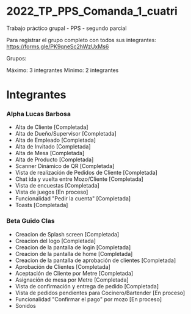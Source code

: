 # 2022_TP_PPS_Comanda_1_cuatri
Trabajo práctico grupal - PPS - segundo parcial

Para registrar el grupo completo con todos sus integrantes: https://forms.gle/PK9qneSc2hWzUxMs6

Grupos:

Máximo: 3 integrantes
Mínimo: 2 integrantes

# Integrantes

### Alpha Lucas Barbosa
- Alta de Cliente [Completada]
- Alta de Dueño/Supervisor [Completada]
- Alta de Empleado [Completada]
- Alta de Invitado [Completada]
- Alta de Mesa [Completada]
- Alta de Producto [Completada]
- Scanner Dinámico de QR [Completada]
- Vista de realización de Pedidos de Cliente [Completada]
- Chat ida y vuelta entre Mozo/Cliente [Completada]
- Vista de encuestas [Completada]
- Vista de juegos [En proceso]
- Funcionalidad "Pedir la cuenta" [Completada]
- Toasts [Completada]

### Beta Guido Clas
- Creacion de Splash screen [Completada]
- Creacion del logo [Completada]
- Creacion de la pantalla de login [Completada]
- Creacion de la pantalla de home [Completada]
- Creacion de la pantalla de aprobación de clientes [Completada]
- Aprobación de Clientes [Completada]
- Aceptación de Cliente por Metre [Completada]
- Asignación de mesa por Metre [Completada]
- Vista de confirmación y entrega de pedido [Completada]
- Vista de pedidos pendientes para Cocinero/Bartender [En proceso]
- Funcionalidad "Confirmar el pago" por mozo [En proceso]
- Sonidos
